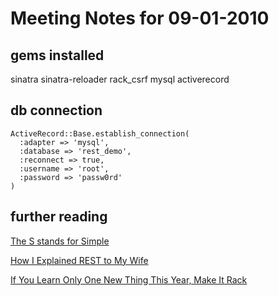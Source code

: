 # Meeting Notes for 09-01-2010

## gems installed

sinatra sinatra-reloader rack_csrf
mysql activerecord

## db connection

    ActiveRecord::Base.establish_connection(
      :adapter => 'mysql',
      :database => 'rest_demo',
      :reconnect => true,
      :username => 'root',
      :password => 'passw0rd'
    )

## further reading

[The S stands for Simple][0]

[How I Explained REST to My Wife][1]

[If You Learn Only One New Thing This Year, Make It Rack][2]

  [0]: http://webcache.googleusercontent.com/search?q=cache:XwEfa0sAm1cJ:wanderingbarque.com/nonintersecting/2006/11/15/the-s-stands-for-simple/+The+S+Stands+for+Simple&hl=en&gl=us&strip=0
  [1]: http://tomayko.com/writings/rest-to-my-wife
  [2]: http://blog.wekeroad.com/tutorials/rack-melts-faces